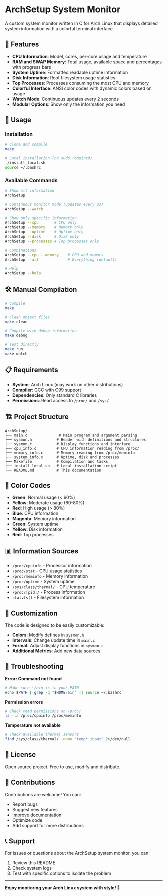 # ArchSetup System Monitor

A custom system monitor written in C for Arch Linux that displays detailed system information with a colorful terminal interface.

## 🚀 Features

- **CPU Information**: Model, cores, per-core usage and temperature
- **RAM and SWAP Memory**: Total usage, available space and percentages with progress bars
- **System Uptime**: Formatted readable uptime information
- **Disk Information**: Root filesystem usage statistics
- **Top Processes**: Processes consuming the most CPU and memory
- **Colorful Interface**: ANSI color codes with dynamic colors based on usage
- **Watch Mode**: Continuous updates every 2 seconds
- **Modular Options**: Show only the information you need

## 🎯 Usage

### Installation

```bash
# Clone and compile
make

# Local installation (no sudo required)
./install_local.sh
source ~/.bashrc
```

### Available Commands

```bash
# Show all information
ArchSetup

# Continuous monitor mode (updates every 2s)
ArchSetup --watch

# Show only specific information
ArchSetup --cpu       # CPU only
ArchSetup --memory    # Memory only
ArchSetup --uptime    # Uptime only
ArchSetup --disk      # Disk only
ArchSetup --processes # Top processes only

# Combinations
ArchSetup --cpu --memory    # CPU and memory
ArchSetup --all             # Everything (default)

# Help
ArchSetup --help
```

## 🛠️ Manual Compilation

```bash
# Compile
make

# Clean object files
make clean

# Compile with debug information
make debug

# Test directly
make run
make watch
```

## 📋 Requirements

- **System**: Arch Linux (may work on other distributions)
- **Compiler**: GCC with C99 support
- **Dependencies**: Only standard C libraries
- **Permissions**: Read access to `/proc/` and `/sys/`

## 🏗️ Project Structure

```
ArchSetup/
├── main.c              # Main program and argument parsing
├── sysmon.h           # Header with definitions and structures
├── sysmon.c           # Display functions and interface
├── cpu_info.c         # CPU information reading from /proc/
├── memory_info.c      # Memory reading from /proc/meminfo
├── system_info.c      # Uptime, disk and processes
├── Makefile           # Compilation and tasks
├── install_local.sh   # Local installation script
└── README.md          # This documentation
```

## 🎨 Color Codes

- **Green**: Normal usage (< 60%)
- **Yellow**: Moderate usage (60-80%)
- **Red**: High usage (> 80%)
- **Blue**: CPU information
- **Magenta**: Memory information
- **Green**: System uptime
- **Yellow**: Disk information
- **Red**: Top processes

## 📊 Information Sources

- `/proc/cpuinfo` - Processor information
- `/proc/stat` - CPU usage statistics
- `/proc/meminfo` - Memory information
- `/proc/uptime` - System uptime
- `/sys/class/thermal/` - CPU temperature
- `/proc/[pid]/` - Process information
- `statvfs()` - Filesystem information

## 🔧 Customization

The code is designed to be easily customizable:

- **Colors**: Modify defines in `sysmon.h`
- **Intervals**: Change update time in `main.c`
- **Format**: Adjust display functions in `sysmon.c`
- **Additional Metrics**: Add new data sources

## 🐛 Troubleshooting

**Error: Command not found**
```bash
# Make sure ~/bin is in your PATH
echo $PATH | grep -q "$HOME/bin" || source ~/.bashrc
```

**Permission errors**
```bash
# Check read permissions on /proc/
ls -la /proc/cpuinfo /proc/meminfo
```

**Temperature not available**
```bash
# Check available thermal sensors
find /sys/class/thermal/ -name "temp*_input" 2>/dev/null
```

## 📄 License

Open source project. Free to use, modify and distribute.

## 🤝 Contributions

Contributions are welcome! You can:

- Report bugs
- Suggest new features
- Improve documentation
- Optimize code
- Add support for more distributions

## 📞 Support

For issues or questions about the ArchSetup system monitor, you can:

1. Review this README
2. Check system logs
3. Test with specific options to isolate the problem

---

**Enjoy monitoring your Arch Linux system with style! 🎉**